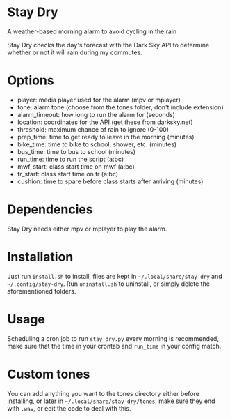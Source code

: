 # Stay Dry
A weather-based morning alarm to avoid cycling in the rain  

Stay Dry checks the day's forecast with the Dark Sky API to determine whether or not it will rain during my commutes.

# Options
- player: media player used for the alarm (mpv or mplayer)
- tone: alarm tone (choose from the tones folder, don't include extension)
- alarm_timeout: how long to run the alarm for (seconds)
- location: coordinates for the API (get these from darksky.net)
- threshold: maximum chance of rain to ignore (0-100)
- prep_time: time to get ready to leave in the morning (minutes)
- bike_time: time to bike to school, shower, etc. (minutes)
- bus_time: time to bus to school (minutes)
- run_time: time to run the script (a:bc)
- mwf_start: class start time on mwf (a:bc)
- tr_start: class start time on tr (a:bc)
- cushion: time to spare before class starts after arriving (minutes)

# Dependencies
Stay Dry needs either mpv or mplayer to play the alarm.

# Installation
Just run `install.sh` to install, files are kept in `~/.local/share/stay-dry` and `~/.config/stay-dry`.
Run `uninstall.sh` to uninstall, or simply delete the aforementioned folders.

# Usage
Scheduling a cron job to run `stay_dry.py` every morning is recommended, make sure that the time in your crontab and `run_time` in your config match.

# Custom tones
You can add anything you want to the tones directory either before installing, or later in `~/.local/share/stay-dry/tones`, make sure they end with `.wav`, or edit the code to deal with this.
